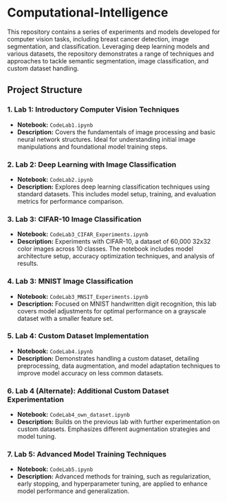 # Computational-Intelligence

This repository contains a series of experiments and models developed for computer vision tasks, including breast cancer detection, image segmentation, and classification. Leveraging deep learning models and various datasets, the repository demonstrates a range of techniques and approaches to tackle semantic segmentation, image classification, and custom dataset handling.

## Project Structure

### 1. **Lab 1: Introductory Computer Vision Techniques**
   - **Notebook:** `CodeLab1.ipynb`
   - **Description:** Covers the fundamentals of image processing and basic neural network structures. Ideal for understanding initial image manipulations and foundational model training steps.

### 2. **Lab 2: Deep Learning with Image Classification**
   - **Notebook:** `CodeLab2.ipynb`
   - **Description:** Explores deep learning classification techniques using standard datasets. This includes model setup, training, and evaluation metrics for performance comparison.

### 3. **Lab 3: CIFAR-10 Image Classification**
   - **Notebook:** `CodeLab3_CIFAR_Experiments.ipynb`
   - **Description:** Experiments with CIFAR-10, a dataset of 60,000 32x32 color images across 10 classes. The notebook includes model architecture setup, accuracy optimization techniques, and analysis of results.

### 4. **Lab 3: MNIST Image Classification**
   - **Notebook:** `CodeLab3_MNSIT_Experiments.ipynb`
   - **Description:** Focused on MNIST handwritten digit recognition, this lab covers model adjustments for optimal performance on a grayscale dataset with a smaller feature set.

### 5. **Lab 4: Custom Dataset Implementation**
   - **Notebook:** `CodeLab4.ipynb`
   - **Description:** Demonstrates handling a custom dataset, detailing preprocessing, data augmentation, and model adaptation techniques to improve model accuracy on less common datasets.

### 6. **Lab 4 (Alternate): Additional Custom Dataset Experimentation**
   - **Notebook:** `CodeLab4_own_dataset.ipynb`
   - **Description:** Builds on the previous lab with further experimentation on custom datasets. Emphasizes different augmentation strategies and model tuning.

### 7. **Lab 5: Advanced Model Training Techniques**
   - **Notebook:** `CodeLab5.ipynb`
   - **Description:** Advanced methods for training, such as regularization, early stopping, and hyperparameter tuning, are applied to enhance model performance and generalization.

